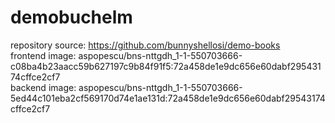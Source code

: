 # demobuchelm

repository source: https://github.com/bunnyshellosi/demo-books \
frontend image: aspopescu/bns-nttgdh_1-1-550703666-c08ba4b23aacc59b627197c9b84f91f5:72a458de1e9dc656e60dabf29543174cffce2cf7 \
backend image: aspopescu/bns-nttgdh_1-1-550703666-5ed44c101eba2cf569170d74e1ae131d:72a458de1e9dc656e60dabf29543174cffce2cf7
